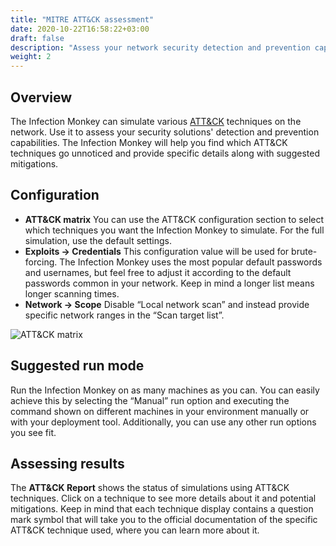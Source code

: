```yaml
---
title: "MITRE ATT&CK assessment"
date: 2020-10-22T16:58:22+03:00
draft: false
description: "Assess your network security detection and prevention capabilities."
weight: 2
---
```


## Overview

The Infection Monkey can simulate various [ATT&CK](https://attack.mitre.org/matrices/enterprise/) techniques on the network. Use it to assess your security solutions' detection and prevention capabilities. The Infection Monkey will help you find which ATT&CK techniques go unnoticed and provide specific details along with suggested mitigations.


## Configuration

- **ATT&CK matrix** You can use the ATT&CK configuration section to select which techniques you want the Infection Monkey to simulate.
For the full simulation, use the default settings.
- **Exploits -> Credentials** This configuration value will be used for brute-forcing. The Infection Monkey uses the most popular default passwords and usernames, but feel free to adjust it according to the default passwords common in your network. Keep in mind a longer list means longer scanning times.
- **Network -> Scope** Disable “Local network scan” and instead provide specific network ranges in the “Scan target list”.

![ATT&CK matrix](/images/usage/scenarios/attack-matrix.png "ATT&CK matrix")

## Suggested run mode

Run the Infection Monkey on as many machines as you can. You can easily achieve this by selecting the “Manual” run option and executing the command shown on different machines in your environment manually or with your deployment tool. Additionally, you can use any other run options you see fit.

## Assessing results

The **ATT&CK Report** shows the status of simulations using ATT&CK techniques. Click on a technique to see more details about it and potential mitigations. Keep in mind that each technique display contains a question mark symbol that will take you to the official documentation of the specific ATT&CK technique used, where you can learn more about it.
